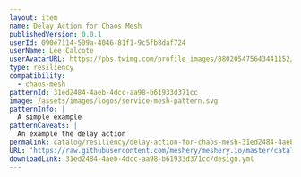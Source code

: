 ```yaml
---
layout: item
name: Delay Action for Chaos Mesh
publishedVersion: 0.0.1
userId: 090e7114-509a-4046-81f1-9c5fb8daf724
userName: Lee Calcote
userAvatarURL: https://pbs.twimg.com/profile_images/880205475643441152/V_vhfnzb_400x400.jpg
type: resiliency
compatibility:
  - chaos-mesh
patternId: 31ed2484-4aeb-4dcc-aa98-b61933d371cc
image: /assets/images/logos/service-mesh-pattern.svg
patternInfo: |
  A simple example
patternCaveats: |
  An example the delay action
permalink: catalog/resiliency/delay-action-for-chaos-mesh-31ed2484-4aeb-4dcc-aa98-b61933d371cc.html
URL: 'https://raw.githubusercontent.com/meshery/meshery.io/master/catalog/31ed2484-4aeb-4dcc-aa98-b61933d371cc/0.0.1/design.yml'
downloadLink: 31ed2484-4aeb-4dcc-aa98-b61933d371cc/design.yml
---
```


